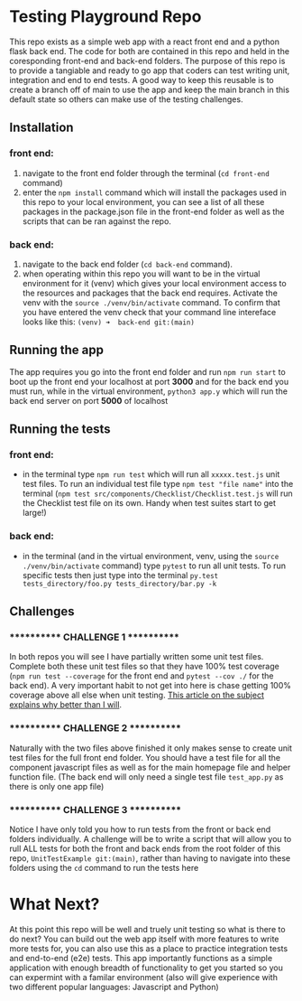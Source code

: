 # Testing Playground Repo

This repo exists as a simple web app with a react front end and a python flask back end. The code for both are contained in this repo and held in the coresponding front-end and back-end folders. The purpose of this repo is to provide a tangiable and ready to go app that coders can test writing unit, integration and end to end tests. A good way to keep this reusable is to create a branch off of main to use the app and keep the main branch in this default state so others can make use of the testing challenges.

## Installation

### front end: 
1. navigate to the front end folder through the terminal (`cd front-end` command) 
2. enter the `npm install` command which will install the packages used in this repo to your local environment, you can see a list of all these packages in the package.json file in the front-end folder as well as the scripts that can be ran against the repo.

### back end: 
1. navigate to the back end folder (`cd back-end` command). 
2. when operating within this repo you will want to be in the virtual environment for it (venv) which gives your local environment access to the resources and packages that the back end requires. Activate the venv with the `source ./venv/bin/activate` command. To confirm that you have entered the venv check that your command line intereface looks like this: `(venv) ➜  back-end git:(main)`

## Running the app

The app requires you go into the front end folder and run `npm run start` to boot up the front end your localhost at port **3000** and for the back end you must run, while in the virtual environment, `python3 app.y` which will run the back end server on port **5000** of localhost

## Running the tests

### front end:
- in the terminal type `npm run test` which will run all `xxxxx.test.js` unit test files. To run an individual test file type `npm test "file name"` into the terminal (`npm test src/components/Checklist/Checklist.test.js` will run the Checklist test file on its own. Handy when test suites start to get large!)

### back end:
- in the terminal (and in the virtual environment, venv, using the `source ./venv/bin/activate` command) type `pytest` to run all unit tests. To run specific tests then just type into the terminal `py.test tests_directory/foo.py tests_directory/bar.py -k`

## Challenges

### ********** CHALLENGE 1 **********
In both repos you will see I have partially written some unit test files. Complete both these unit test files so that they have 100% test coverage (`npm run test --coverage` for the front end and `pytest --cov ./` for the back end). A very important habit to not get into here is chase getting 100% coverage above all else when unit testing. [This article on the subject explains why better than I will](https://methodpoet.com/100-code-coverage/#:~:text=For%20example%2C%20100%25%20code%20coverage).

### ********** CHALLENGE 2 **********
Naturally with the two files above finished it only makes sense to create unit test files for the full front end folder. You should have a test file for all the component javascript files as well as for the main homepage file and helper function file. (The back end will only need a single test file `test_app.py` as there is only one app file)

### ********** CHALLENGE 3 **********
Notice I have only told you how to run tests from the front or back end folders individually. A challenge will be to write a script that will allow you to rull ALL tests for both the front and back ends from the root folder of this repo, `UnitTestExample git:(main)`, rather than having to navigate into these folders using the `cd` command to run the tests here

# What Next?

At this point this repo will be well and truely unit testing so what is there to do next? You can build out the web app itself with more features to write more tests for, you can also use this as a place to practice integration tests and end-to-end (e2e) tests. This app importantly functions as a simple application with enough breadth of functionality to get you started so you can expermint with a familar environment (also will give experience with two different popular languages: Javascript and Python)
